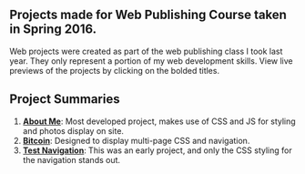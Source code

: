## Projects made for Web Publishing Course taken in Spring 2016.
Web projects were created as part of the web publishing class I took last year. They only represent a portion of my web development skills. View live previews of the projects by clicking on the bolded titles.

## Project Summaries
1. [**About Me**](https://github.com/hanneswidrig/school-web-projects/tree/master/aboutme): Most developed project, makes use of CSS and JS for styling and photos display on site.
2. [**Bitcoin**](https://github.com/hanneswidrig/school-web-projects/tree/master/bitcoin): Designed to display multi-page CSS and navigation.
3. [**Test Navigation**](https://github.com/hanneswidrig/school-web-projects/tree/master/test-navigation): This was an early project, and only the CSS styling for the navigation stands out.
